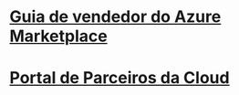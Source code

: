 # [Guia de vendedor do Azure Marketplace](./seller-guide/cloud-partner-portal-seller-guide.md)
# [Portal de Parceiros da Cloud](./cloud-partner-portal/cloud-partner-portal-what-is-the-cloud-partner-portal.md)
